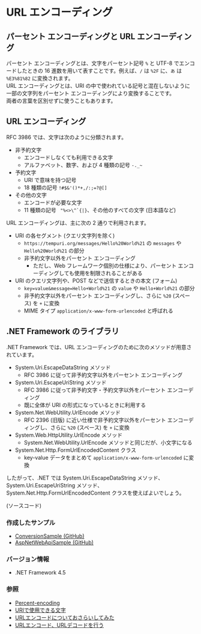 # URL エンコーディング

## パーセント エンコーディングと URL エンコーディング
パーセント エンコーディングとは、文字をパーセント記号 `%` と UTF-8 でエンコードしたときの 16 進数を用いて表すことです。例えば、`/` は `%2F` に、`あ` は `%E3%81%82` に変換されます。  
URL エンコーディングとは、URI の中で使われている記号と混在しないように一部の文字列をパーセント エンコーディングにより変換することです。  
両者の言葉を区別せずに使うこともあります。

## URL エンコーディング
RFC 3986 では、文字は次のように分類されます。
- 非予約文字
  - エンコードしなくても利用できる文字
  - アルファベット、数字、および 4 種類の記号 `-._~`
- 予約文字
  - URI で意味を持つ記号
  - 18  種類の記号 `!#$&'()*+,/:;=?@[]`
- その他の文字
  - エンコードが必要な文字
  - 11  種類の記号 `` "%<>\^`{|}``、その他のすべての文字 (日本語など)

URL エンコーディングは、主に次の 2 通りで利用されます。
- URI の各セグメント (クエリ文字列を除く)
  - `https://tempuri.org/messages/Hello%20World%21` の `messages` や `Hello%20World%21` の部分
  - 非予約文字以外をパーセント エンコーディング
    - ただし、Web フレームワーク個別の仕様により、パーセント エンコーディングしても使用を制限されることがある
- URI のクエリ文字列や、POST などで送信するときの本文 (フォーム)
  - `key=value&message=Hello+World%21` の `value` や `Hello+World%21` の部分
  - 非予約文字以外をパーセント エンコーディングし、さらに `%20` (スペース) を `+` に変換
  - MIME タイプ `application/x-www-form-urlencoded` と呼ばれる

## .NET Framework のライブラリ
.NET Framework では、URL エンコーディングのために次のメソッドが用意されています。
- System.Uri.EscapeDataString メソッド
  - RFC 3986 に従って非予約文字以外をパーセント エンコーディング
- System.Uri.EscapeUriString メソッド
  - RFC 3986 に従って非予約文字・予約文字以外をパーセント エンコーディング
  - 既に全体が URI の形式になっているときに利用する
- System.Net.WebUtility.UrlEncode メソッド
  - RFC 2396 (旧版) に近い仕様で非予約文字以外をパーセント エンコーディングし、さらに `%20` (スペース) を `+` に変換
- System.Web.HttpUtility.UrlEncode メソッド
  - System.Net.WebUtility.UrlEncode メソッドと同じだが、小文字になる
- System.Net.Http.FormUrlEncodedContent クラス
  - key-value データをまとめて `application/x-www-form-urlencoded` に変換

したがって、.NET では System.Uri.EscapeDataString メソッド、System.Uri.EscapeUriString メソッド、System.Net.Http.FormUrlEncodedContent クラスを使えばよいでしょう。

(ソースコード)

### 作成したサンプル
- [ConversionSample (GitHub)](https://github.com/sakapon/Samples-2018/blob/master/ConversionSample/UnitTest/UriTest.cs)
- [AspNetWebApiSample (GitHub)](https://github.com/sakapon/Samples-2018/blob/master/AspNetWebApiSample/UnitTest/Client/UriQueryTest.cs)

### バージョン情報
- .NET Framework 4.5

### 参照
- [Percent-encoding](https://en.wikipedia.org/wiki/Percent-encoding)
- [URIで使用できる文字](http://www.asahi-net.or.jp/~ax2s-kmtn/ref/uric.html)
- [URLエンコードについておさらいしてみた](https://qiita.com/sisisin/items/3efeb9420cf77a48135d)
- [URLエンコード、URLデコードを行う](https://dobon.net/vb/dotnet/internet/urlencode.html)
